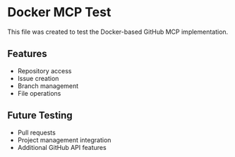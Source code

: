 # Docker MCP Test

This file was created to test the Docker-based GitHub MCP implementation.

## Features
- Repository access
- Issue creation
- Branch management
- File operations

## Future Testing
- Pull requests
- Project management integration
- Additional GitHub API features
